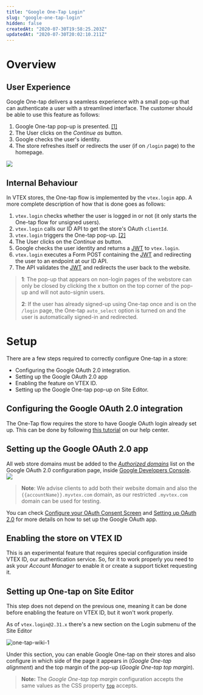 ```yaml
---
title: "Google One-Tap Login"
slug: "google-one-tap-login"
hidden: false
createdAt: "2020-07-30T19:58:25.203Z"
updatedAt: "2020-07-30T20:02:10.211Z"
---
```


# Overview

## User Experience

Google One-tap delivers a seamless experience with a small pop-up that can authenticate a user with a streamlined interface. The customer should be able to use this feature as follows:

1. Google One-tap pop-up is presented. [[1]](#bottom_note_1)
2. The User clicks on the *Continue as* button.
3. Google checks the user's identity.
4. The store refreshes itself or redirects the user (if on `/login` page) to the homepage.

![](https://raw.githubusercontent.com/vtexdocs/dev-portal-content/main/images/google-one-tap-login-0.gif)

## Internal Behaviour

In VTEX stores, the One-tap flow is implemented by the `vtex.login` app. A more complete description of how that is done goes as follows:

1. `vtex.login` checks whether the user is logged in or not (it only starts the One-tap flow for unsigned users).
2. `vtex.login` calls our ID API to get the store's OAuth `clientId`.
3. `vtex.login` triggers the One-tap pop-up. [[2]](#bottom_note_2)
4. The User clicks on the *Continue as* button.
5. Google checks the user identity and returns a [JWT](https://tools.ietf.org/html/rfc7519) to `vtex.login`.
6. `vtex.login` executes a Form POST containing the [JWT](https://tools.ietf.org/html/rfc7519) and redirecting the user to an endpoint at our ID API.
7. The API validates the [JWT](https://tools.ietf.org/html/rfc7519) and redirects the user back to the website.

> <a name="bottom_note_1"></a>**1**: The pop-up that appears on non-login pages of the webstore can only be closed by clicking the x button on the top corner of the pop-up and will not auto-signin users.
>
> <a name="bottom_note_2"></a>**2**: If the user has already signed-up using One-tap once and is on the `/login` page, the One-tap `auto_select` option is turned on and the user is automatically signed-in and redirected.

# Setup

There are a few steps required to correctly configure One-tap in a store:

- Configuring the Google OAuth 2.0 integration.
- Setting up the Google OAuth 2.0 app
- Enabling the feature on VTEX ID.
- Setting up the Google One-tap pop-up on Site Editor.

## Configuring the Google OAuth 2.0 integration

The One-Tap flow requires the store to have Google OAuth login already set up. This can be done by following [this tutorial](https://help.vtex.com/tutorial/registering-a-client-id-and-a-client-secret-for-login-with-google--1lBgDmetUM4goie6mYEOK6?locale=en) on our help center.

## Setting up the Google OAuth 2.0 app

All web store domains must be added to the [*Authorized domains*](https://support.google.com/cloud/answer/6158849#authorized-domains) list on the Google OAuth 2.0 configuration page, inside [Google Developers Console](https://console.developers.google.com/).
![](https://raw.githubusercontent.com/vtexdocs/dev-portal-content/main/images/google-one-tap-login-1.png)

> **Note**: We advise clients to add both their website domain and also the `{{accountName}}.myvtex.com` domain, as our restricted `.myvtex.com` domain can be used for testing.

You can check [Configure your OAuth Consent Screen](https://developers.google.com/identity/one-tap/web/guides/get-google-api-clientid#configure_your_oauth_consent_screen) and [Setting up OAuth 2.0](https://support.google.com/cloud/answer/6158849) for more details on how to set up the Google OAuth app.

## Enabling the store on VTEX ID

This is an experimental feature that requires special configuration inside VTEX ID, our authentication service. So, for it to work properly you need to ask your *Account Manager* to enable it or create a support ticket requesting it.

## Setting up One-tap on Site Editor

This step does not depend on the previous one, meaning it can be done before enabling the feature on VTEX ID, but it won't work properly.

As of `vtex.login@2.31.x` there's a new section on the Login submenu of the Site Editor

![one-tap-wiki-1](https://raw.githubusercontent.com/vtexdocs/dev-portal-content/main/images/google-one-tap-login-2.gif)

Under this section, you can enable Google One-tap on their stores and also configure in which side of the page it appears in (*Google One-tap alignment*) and the top margin of the pop-up (*Google One-tap top margin*).

> **Note:** The *Google One-tap top margin* configuration accepts the same values as the CSS property [`top`](https://developer.mozilla.org/pt-PT/docs/Web/CSS/top) accepts.
